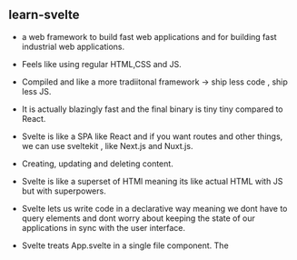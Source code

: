 ## learn-svelte 

- a web framework to build fast web applications and for building fast industrial web applications.
- Feels like using regular HTML,CSS and JS.
- Compiled and like a more tradiitonal framework -> ship less code , ship less JS.
- It is actually blazingly fast and the final binary is tiny tiny compared to React.
- Svelte is like a SPA like React and if you want routes and other things, we can use sveltekit , like Next.js 
and Nuxt.js.
- Creating, updating and deleting content.
- Svelte is like a superset of HTMl meaning its like actual HTML with JS but with superpowers.

- Svelte lets us write code in a declarative way meaning we dont have to query elements and dont worry about keeping 
the state of our applications in sync with the user interface.

- Svelte treats App.svelte in  a  single file component. The <script> tag is where we write JS.
- <style> tag is for CSS.
- Svelte compiler takes this special App.svelte file and processes each part seperately before compiling it into regular HTML,CSS and JS.

- Inside the Svelte template we can use JS expression and see the output directly.

### Reactivity:

- Superpower of svelte. 
- this is how we keep our DOM in sync with our application state.

- Svelte's reactivity is based on assignments. To change state and trigger a re-render 
we assign a value to a variable we declared and it's going to update.

- however this comes with a caveat as we need to assign a value for Svelte to pick it up
methods like push won't trigger an update until we reassign it. We can avoid doing the extra step
by using the JS spread operator ... to keep existing items and add the new item.

- Sometimes we may need to change a value based on other values. This is also 
referred to as a computed property.

- Svelte has reactive declarations using the $: syntax which is valid JS label syntax , 
that Svelte uses it for.
- Using $: syntax is saying that "re-run this code whenever any of the referenced values change".

- This is likve giving Svelte dependencies to watch and rerun the changes when the value changes 
because in $: albumLength = getAlbumLength(album) on the right album changes.

-  
